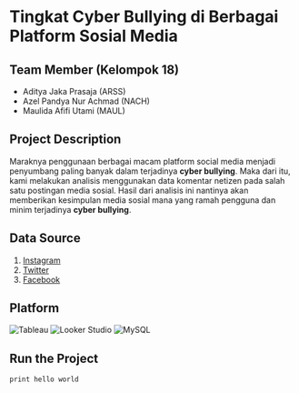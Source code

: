 # Tingkat Cyber Bullying di Berbagai Platform Sosial Media

## Team Member (Kelompok 18)
- Aditya Jaka Prasaja (ARSS)
- Azel Pandya Nur Achmad (NACH)
- Maulida Afifi Utami (MAUL)

## Project Description

Maraknya penggunaan berbagai macam platform social media menjadi penyumbang paling banyak dalam terjadinya **cyber bullying**. Maka dari itu, kami melakukan analisis menggunakan data komentar netizen pada salah satu postingan media sosial. Hasil dari analisis ini nantinya akan memberikan kesimpulan media sosial mana yang ramah pengguna dan minim terjadinya **cyber bullying**.

## Data Source
1. [Instagram](https://www.instagram.com)
2. [Twitter](https://twitter.com/home)
3. [Facebook](https://www.facebook.com)

## Platform
  ![Tableau](https://img.shields.io/badge/-Tableau-E97627?style=flat&logo=tableau&logoColor=white)
  ![Looker Studio](https://img.shields.io/badge/-Google_Looker_Studio-00A7E0?style=flat&logo=looker&logoColor=white)
  ![MySQL](https://img.shields.io/badge/-MySQL-4479A1?style=flat&logo=mysql&logoColor=white)

## Run the Project
```Powershell
print hello world
```

